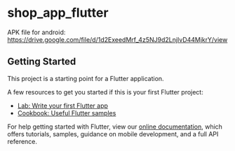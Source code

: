 # shop_app_flutter
APK file for android: https://drive.google.com/file/d/1d2ExeedMrf_4z5NJ9d2LnjIvD44MjkrY/view

## Getting Started

This project is a starting point for a Flutter application.

A few resources to get you started if this is your first Flutter project:

- [Lab: Write your first Flutter app](https://flutter.dev/docs/get-started/codelab)
- [Cookbook: Useful Flutter samples](https://flutter.dev/docs/cookbook)

For help getting started with Flutter, view our
[online documentation](https://flutter.dev/docs), which offers tutorials,
samples, guidance on mobile development, and a full API reference.

